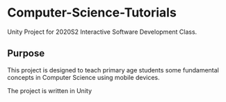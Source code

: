 # Computer-Science-Tutorials
Unity Project for 2020S2 Interactive Software Development Class.

## Purpose
This project is designed to teach primary age students some fundamental concepts in Computer Science using mobile devices.

The project is written in Unity 
